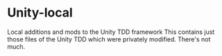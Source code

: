# Unity-local
Local additions and mods to the Unity TDD framework
This contains just those files of the Unity TDD which were privately modified. There's not much.
